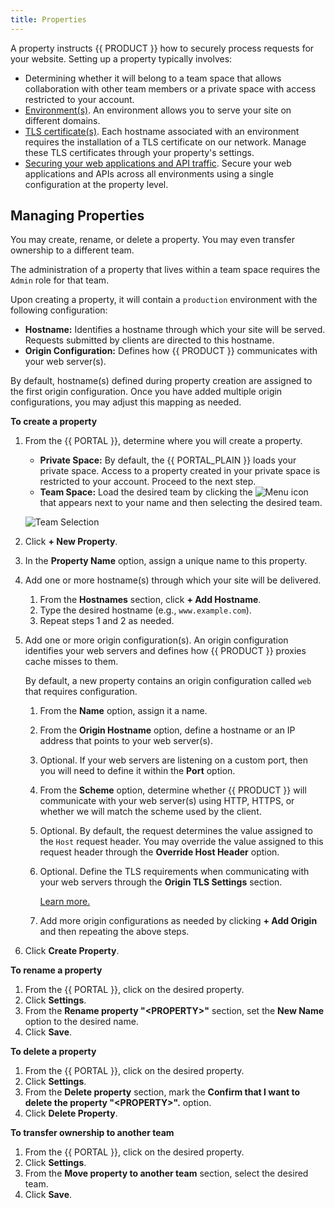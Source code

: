 ```yaml
---
title: Properties
---
```


A property instructs {{ PRODUCT }} how to securely process requests for your website. Setting up a property typically involves:

-   Determining whether it will belong to a team space that allows collaboration with other team members or a private space with access restricted to your account.
-   [Environment(s)](/guides/basics/environments). An environment allows you to serve your site on different domains.
-   [TLS certificate(s)](/guides/security/tls_certificates). Each hostname associated with an environment requires the installation of a TLS certificate on our network. Manage these TLS certificates through your property's settings. 
-   [Securing your web applications and API traffic](/guides/security/waf). Secure your web applications and APIs across all environments using a single configuration at the property level.

## Managing Properties

You may create, rename, or delete a property. You may even transfer ownership to a different team. 

<Callout type="important">

  The administration of a property that lives within a team space requires the `Admin` role for that team.

</Callout>

Upon creating a property, it will contain a `production` environment with the following configuration:

-   **Hostname:** Identifies a hostname through which your site will be served. Requests submitted by clients are directed to this hostname.
-   **Origin Configuration:** Defines how {{ PRODUCT }} communicates with your web server(s). 

<Callout type="info">

  By default, hostname(s) defined during property creation are assigned to the first origin configuration. Once you have added multiple origin configurations, you may adjust this mapping as needed. 

</Callout>

**To create a property**
1.  From the {{ PORTAL }}, determine where you will create a property.
    -   **Private Space:** By default, the {{ PORTAL_PLAIN }} loads your private space. Access to a property created in your private space is restricted to your account. Proceed to the next step.
    -   **Team Space:** Load the desired team by clicking the <img data-inline-img src="/images/icons/menu-up-down.png" alt="Menu" /> icon that appears next to your name and then selecting the desired team.

    ![Team Selection](/images/basics/team-selection.png)

2.  Click **+ New Property**.
3.  In the **Property Name** option, assign a unique name to this property.
4.  Add one or more hostname(s) through which your site will be delivered.
    1.  From the **Hostnames** section, click **+ Add Hostname**.
    2.  Type the desired hostname (e.g., `www.example.com`).
    3.  Repeat steps 1 and 2 as needed.

5.  Add one or more origin configuration(s). An origin configuration identifies your web servers and defines how {{ PRODUCT }} proxies cache misses to them.

    By default, a new property contains an origin configuration called `web` that requires configuration.

    1.  From the **Name** option, assign it a name. 
    2.  From the **Origin Hostname** option, define a hostname or an IP address that points to your web server(s).
    3.  Optional. If your web servers are listening on a custom port, then you will need to define it within the **Port** option. 
    4.  From the **Scheme** option, determine whether {{ PRODUCT }} will communicate with your web server(s) using HTTP, HTTPS, or whether we will match the scheme used by the client.
    5.  Optional. By default, the request determines the value assigned to the `Host` request header. You may override the value assigned to this request header through the **Override Host Header** option.
    6.  Optional. Define the TLS requirements when communicating with your web servers through the **Origin TLS Settings** section. 

        [Learn more.](/guides/basics/hostnames_and_origins#origin)
    7.  Add more origin configurations as needed by clicking **+ Add Origin** and then repeating the above steps.

6.  Click **Create Property**.

**To rename a property**
1.  From the {{ PORTAL }}, click on the desired property.
2.  Click **Settings**.
3.  From the **Rename property "&lt;PROPERTY>"** section, set the **New Name** option to the desired name.
4.  Click **Save**.

**To delete a property**
1.  From the {{ PORTAL }}, click on the desired property.
2.  Click **Settings**.
3.  From the **Delete property** section, mark the **Confirm that I want to delete the property "&lt;PROPERTY>".** option. 
4.  Click **Delete Property**.

**To transfer ownership to another team**
1.  From the {{ PORTAL }}, click on the desired property.
2.  Click **Settings**.
3.  From the **Move property to another team** section, select the desired team.
4.  Click **Save**.